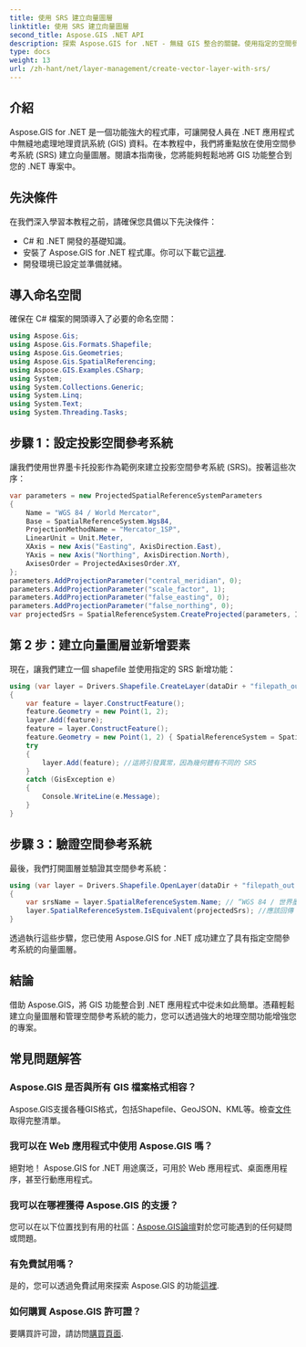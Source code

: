 ```yaml
---
title: 使用 SRS 建立向量圖層
linktitle: 使用 SRS 建立向量圖層
second_title: Aspose.GIS .NET API
description: 探索 Aspose.GIS for .NET - 無縫 GIS 整合的關鍵。使用指定的空間參考系統輕鬆建立向量圖層。現在下載！
type: docs
weight: 13
url: /zh-hant/net/layer-management/create-vector-layer-with-srs/
---
```

## 介紹
Aspose.GIS for .NET 是一個功能強大的程式庫，可讓開發人員在 .NET 應用程式中無縫地處理地理資訊系統 (GIS) 資料。在本教程中，我們將重點放在使用空間參考系統 (SRS) 建立向量圖層。閱讀本指南後，您將能夠輕鬆地將 GIS 功能整合到您的 .NET 專案中。
## 先決條件
在我們深入學習本教程之前，請確保您具備以下先決條件：
- C# 和 .NET 開發的基礎知識。
- 安裝了 Aspose.GIS for .NET 程式庫。你可以下載它[這裡](https://releases.aspose.com/gis/net/).
- 開發環境已設定並準備就緒。
## 導入命名空間
確保在 C# 檔案的開頭導入了必要的命名空間：
```csharp
using Aspose.Gis;
using Aspose.Gis.Formats.Shapefile;
using Aspose.Gis.Geometries;
using Aspose.Gis.SpatialReferencing;
using Aspose.GIS.Examples.CSharp;
using System;
using System.Collections.Generic;
using System.Linq;
using System.Text;
using System.Threading.Tasks;
```
## 步驟 1：設定投影空間參考系統
讓我們使用世界墨卡托投影作為範例來建立投影空間參考系統 (SRS)。按著這些次序：
```csharp
var parameters = new ProjectedSpatialReferenceSystemParameters
{
    Name = "WGS 84 / World Mercator",
    Base = SpatialReferenceSystem.Wgs84,
    ProjectionMethodName = "Mercator_1SP",
    LinearUnit = Unit.Meter,
    XAxis = new Axis("Easting", AxisDirection.East),
    YAxis = new Axis("Northing", AxisDirection.North),
    AxisesOrder = ProjectedAxisesOrder.XY,
};
parameters.AddProjectionParameter("central_meridian", 0);
parameters.AddProjectionParameter("scale_factor", 1);
parameters.AddProjectionParameter("false_easting", 0);
parameters.AddProjectionParameter("false_northing", 0);
var projectedSrs = SpatialReferenceSystem.CreateProjected(parameters, Identifier.Epsg(3395));
```
## 第 2 步：建立向量圖層並新增要素
現在，讓我們建立一個 shapefile 並使用指定的 SRS 新增功能：
```csharp
using (var layer = Drivers.Shapefile.CreateLayer(dataDir + "filepath_out.shp", new ShapefileOptions(), projectedSrs))
{
    var feature = layer.ConstructFeature();
    feature.Geometry = new Point(1, 2);
    layer.Add(feature);
    feature = layer.ConstructFeature();
    feature.Geometry = new Point(1, 2) { SpatialReferenceSystem = SpatialReferenceSystem.Nad83 };
    try
    {
        layer.Add(feature); //這將引發異常，因為幾何體有不同的 SRS
    }
    catch (GisException e)
    {
        Console.WriteLine(e.Message);
    }
}
```
## 步驟 3：驗證空間參考系統
最後，我們打開圖層並驗證其空間參考系統：
```csharp
using (var layer = Drivers.Shapefile.OpenLayer(dataDir + "filepath_out.shp"))
{
    var srsName = layer.SpatialReferenceSystem.Name; // “WGS 84 / 世界墨卡托”
    layer.SpatialReferenceSystem.IsEquivalent(projectedSrs); //應該回傳 true
}
```
透過執行這些步驟，您已使用 Aspose.GIS for .NET 成功建立了具有指定空間參考系統的向量圖層。
## 結論
借助 Aspose.GIS，將 GIS 功能整合到 .NET 應用程式中從未如此簡單。憑藉輕鬆建立向量圖層和管理空間參考系統的能力，您可以透過強大的地理空間功能增強您的專案。
## 常見問題解答
### Aspose.GIS 是否與所有 GIS 檔案格式相容？
 Aspose.GIS支援各種GIS格式，包括Shapefile、GeoJSON、KML等。檢查[文件](https://reference.aspose.com/gis/net/)取得完整清單。
### 我可以在 Web 應用程式中使用 Aspose.GIS 嗎？
絕對地！ Aspose.GIS for .NET 用途廣泛，可用於 Web 應用程式、桌面應用程序，甚至行動應用程式。
### 我可以在哪裡獲得 Aspose.GIS 的支援？
您可以在以下位置找到有用的社區：[Aspose.GIS論壇](https://forum.aspose.com/c/gis/33)對於您可能遇到的任何疑問或問題。
### 有免費試用嗎？
是的，您可以透過免費試用來探索 Aspose.GIS 的功能[這裡](https://releases.aspose.com/).
### 如何購買 Aspose.GIS 許可證？
要購買許可證，請訪問[購買頁面](https://purchase.aspose.com/buy).